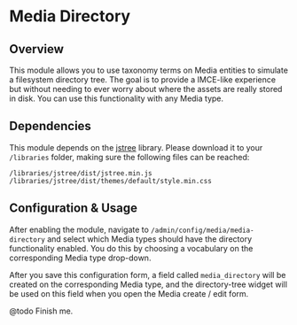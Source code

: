 
# Media Directory

## Overview

This module allows you to use taxonomy terms on Media entities to simulate a
filesystem directory tree. The goal is to provide a IMCE-like experience
but without needing to ever worry about where the assets are really stored in
disk. You can use this functionality with any Media type.

## Dependencies

This module depends on the [jstree](https://github.com/vakata/jstree) library.
Please download it to your `/libraries` folder, making sure the following files
can be reached:

```
/libraries/jstree/dist/jstree.min.js
/libraries/jstree/dist/themes/default/style.min.css
```

## Configuration & Usage

After enabling the module, navigate to `/admin/config/media/media-directory`
and select which Media types should have the directory functionality enabled.
You do this by choosing a vocabulary on the corresponding Media type drop-down.

After you save this configuration form, a field called `media_directory` will
be created on the corresponding Media type, and the directory-tree widget will
be used on this field when you open the Media create / edit form.

@todo Finish me.